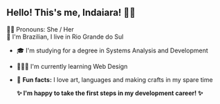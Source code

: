 ## Hello! This's me, Indaiara! 👋🏽

<!--
**Indaiara-Ribeiro/Indaiara-Ribeiro** is a ✨ _special_ ✨ repository because its `README.md` (this file) appears on your GitHub profile.

Here are some ideas to get you started:

- 🔭 I’m currently working on ...
- 🌱 I’m currently learning ...
- 👯 I’m looking to collaborate on ...
- 🤔 I’m looking for help with ...
- 💬 Ask me about ...
- 📫 How to reach me: ...
- 😄 Pronouns: ...
- ⚡ Fun fact: ...
-->

   

  👩🏾 Pronouns: She / Her    
  📍 I'm Brazilian, I live in Rio Grande do Sul  
- 🎓 I'm studying for a degree in Systems Analysis and Development  
- 👩🏾‍💻 I'm currently learning Web Design   
- 🎨 **Fun facts:** I love art, languages and making crafts in my spare time

  
     **✨ I'm happy to take the first steps in my development career! ✨**

   
